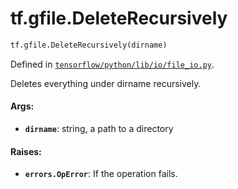 <div itemscope itemtype="http://developers.google.com/ReferenceObject">
<meta itemprop="name" content="tf.gfile.DeleteRecursively" />
<meta itemprop="path" content="Stable" />
</div>

# tf.gfile.DeleteRecursively

``` python
tf.gfile.DeleteRecursively(dirname)
```



Defined in [`tensorflow/python/lib/io/file_io.py`](/code/stable/tensorflow/python/lib/io/file_io.py).

Deletes everything under dirname recursively.

#### Args:

* <b>`dirname`</b>: string, a path to a directory


#### Raises:

* <b>`errors.OpError`</b>: If the operation fails.
